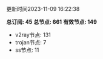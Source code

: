 更新时间2023-11-09 16:22:38

**总订阅: 45**
**总节点: 661**
**有效节点: 149**
- v2ray节点: 131
- trojan节点: 7
- ss节点: 11
